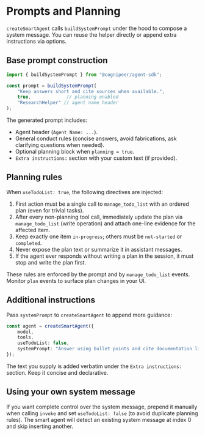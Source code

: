 
# Prompts and Planning

`createSmartAgent` calls `buildSystemPrompt` under the hood to compose a system message. You can reuse the helper directly or append extra instructions via options.

## Base prompt construction

```ts
import { buildSystemPrompt } from "@cognipeer/agent-sdk";

const prompt = buildSystemPrompt(
	"Keep answers short and cite sources when available.",
	true,             // planning enabled
	"ResearchHelper" // agent name header
);
```

The generated prompt includes:
- Agent header (`Agent Name: ...`).
- General conduct rules (concise answers, avoid fabrications, ask clarifying questions when needed).
- Optional planning block when `planning = true`.
- `Extra instructions:` section with your custom text (if provided).

## Planning rules

When `useTodoList: true`, the following directives are injected:

1. First action must be a single call to `manage_todo_list` with an ordered plan (even for trivial tasks).
2. After every non-planning tool call, immediately update the plan via `manage_todo_list` (write operation) and attach one-line evidence for the affected item.
3. Keep exactly one item `in-progress`; others must be `not-started` or `completed`.
4. Never expose the plan text or summarize it in assistant messages.
5. If the agent ever responds without writing a plan in the session, it must stop and write the plan first.

These rules are enforced by the prompt and by `manage_todo_list` events. Monitor `plan` events to surface plan changes in your UI.

## Additional instructions

Pass `systemPrompt` to `createSmartAgent` to append more guidance:

```ts
const agent = createSmartAgent({
	model,
	tools,
	useTodoList: false,
	systemPrompt: "Answer using bullet points and cite documentation links when relevant.",
});
```

The text you supply is added verbatim under the `Extra instructions:` section. Keep it concise and declarative.

## Using your own system message

If you want complete control over the system message, prepend it manually when calling `invoke` and set `useTodoList: false` (to avoid duplicate planning rules). The smart agent will detect an existing system message at index 0 and skip inserting another.
